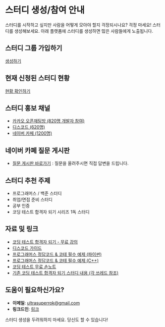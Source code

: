 # 스터디 생성/참여 안내

스터디를 시작하고 싶지만 사람을 어떻게 모아야 할지 걱정되시나요? 걱정 마세요! 스터디를 생성해보세요. 아래 플랫폼에 스터디를 생성하면 많은 사람들에게 노출됩니다.


## 스터디 그룹 가입하기
[생성하기](https://www.linkedin.com/groups/14606078/)

## 현재 신청된 스터디 현황
[현황 확인하기](https://docs.google.com/spreadsheets/d/1E6NVQZT8yjBlFzak_4Sw2xhbhKmEEwHT0b4R7XBZB-8/edit?usp=sharing)

## 스터디 홍보 채널
- [카카오 오픈채팅방 (820명 개발자 참여)](https://open.kakao.com/o/gX0WnTCf)
- [디스코드 (620명)](https://discord.gg/jUCqgExumm)
- [네이버 카페 (1200명)](https://cafe.naver.com/dremdeveloper)

## 네이버 카페 질문 게시판
- [질문 게시판 바로가기](https://cafe.naver.com/dremdeveloper) : 질문을 올려주시면 직접 답변을 드립니다.

## 스터디 추천 주제
- 프로그래머스 / 백준 스터디
- 취업/면접 준비 스터디
- 공부 인증
- 코딩 테스트 합격자 되기 시리즈 1독 스터디

## 자료 및 링크
- [코딩 테스트 합격자 되기 - 무료 강의](https://inf.run/H9yxm)
- [디스코드 가이드](https://github.com/dremdeveloper/codingtest_python/blob/main/discord.md)
- [프로그래머스 정답코드 & 코테 필수 예제 (파이썬)](https://github.com/dremdeveloper/codingtest_python)
- [프로그래머스 정답코드 & 코테 필수 예제 (C++)](https://github.com/dremdeveloper/codingtest_cpp)
- [코딩 테스트 무료 손노트](https://cafe.naver.com/dremdeveloper/1107)
- [기존 코딩 테스트 합격자 되기 스터디 내용 (각 쓰레드 참조)](https://discord.gg/KwYMvQWH5T)

## 도움이 필요하신가요?
- **이메일**: ultrasuperrok@gmail.com
- **링크드인**: [링크](https://www.linkedin.com/in/ultrasuperrok)

스터디 생성을 두려워하지 마세요. 당신도 할 수 있습니다!
